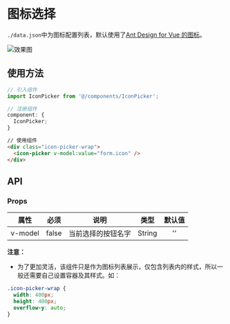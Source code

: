 # 图标选择

`./data.json`中为图标配置列表，默认使用了[Ant Design for Vue 的图标](https://www.antdv.com/components/icon-cn/)。

![效果图](https://gitee.com/letwrong/Picture/raw/master/20201217164946.png)

## 使用方法

```js
// 引入组件
import IconPicker from '@/components/IconPicker';
```

```js
// 注册组件
component: {
  IconPicker;
}
```

```html
// 使用组件
<div class="icon-picker-wrap">
  <icon-picker v-model:value="form.icon" />
</div>
```

## API

### Props

|  属性   | 必须  |        说明        |  类型  | 默认值 |
| :-----: | :---: | :----------------: | :----: | :----: |
| v-model | false | 当前选择的按钮名字 | String |   ''   |

**注意：**

- 为了更加灵活，该组件只是作为图标列表展示，仅包含列表内的样式，所以一般还需要自己设置容器及其样式。如：

```css
.icon-picker-wrap {
  width: 400px;
  height: 400px;
  overflow-y: auto;
}
```
